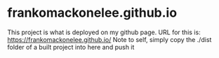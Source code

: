 # frankomackonelee.github.io
This project is what is deployed on my github page.
URL for this is:
https://frankomackonelee.github.io/
Note to self, simply copy the ./dist folder of a built project into here and push it
